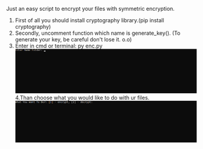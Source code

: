 Just an easy script to encrypt your files with symmetric encryption.

1. First of all you should install cryptography library.(pip install cryptography)
2. Secondly, uncomment function which name is generate_key(). (To generate your key, be careful don't lose it. o.o) 
3. Enter in cmd or terminal: py enc.py
![](img/input.png)
4.Than choose what you would like to do with ur files.
![](img/input1.png)
